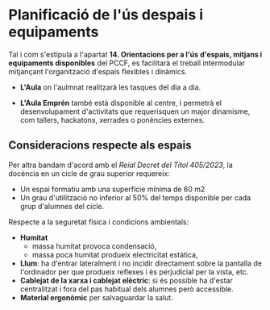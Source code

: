 # Planificació de l'ús despais i equipaments

<!-- De la guia:

Haurem de planificar l'ús dels espais i els equipaments tenint en compte el que estipula el punt 2.3.13 del PCCF. És important que els equips educatius en conjunt faciliten el treball intermodular mitjançant l'organització d'espais flexibles i dinàmics. Òbviament, subjecta a les possibilitats del centre.

-->

Tal i com s'estipula a l'apartat **14. Orientacions per a l'ús d'espais, mitjans i equipaments disponibles** del PCCF, es facilitarà el treball intermodular mitjançant l'organització d'espais flexibles i dinàmics.

* **L'Aula** on l'aulmnat realitzarà les tasques del dia a dia.

* **L'Aula Emprén** també està disponible al centre, i permetrà el desenvolupament d'activitats que requerisquen un major dinamisme, com tallers, hackatons, xerrades o ponències externes.


## Consideracions respecte als espais

Per altra bandam d'acord amb el *Reial Decret del Títol 405/2023*, la docència en un cicle de grau superior requereix:

* Un espai formatiu amb una superfície mínima de 60 m2
* Un grau d'utilització no inferior al 50% del temps disponible per cada grup d'alumnes del cicle. 

Respecte a la seguretat física i condicions ambientals:

* **Humitat**
     * massa humitat provoca condensació,
     * massa poca humitat produeix electricitat estàtica,
* **Llum**: ha d'entrar lateralment i no incidir directament sobre la pantalla de l'ordinador per que produeix reflexes i és perjudicial per la vista, etc. 
* **Cablejat de la xarxa i cablejat elèctric**: si és possible ha d'estar centralitzat i fora del pas habitual dels alumnes però accessible. 
* **Material ergonòmic** per salvaguardar la salut.